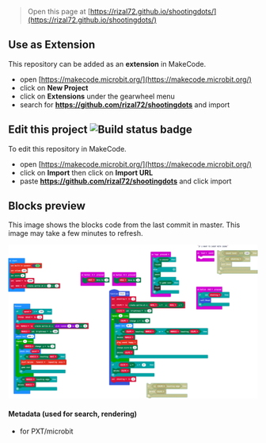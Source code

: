 
> Open this page at [https://rizal72.github.io/shootingdots/](https://rizal72.github.io/shootingdots/)

## Use as Extension

This repository can be added as an **extension** in MakeCode.

* open [https://makecode.microbit.org/](https://makecode.microbit.org/)
* click on **New Project**
* click on **Extensions** under the gearwheel menu
* search for **https://github.com/rizal72/shootingdots** and import

## Edit this project ![Build status badge](https://github.com/rizal72/shootingdots/workflows/MakeCode/badge.svg)

To edit this repository in MakeCode.

* open [https://makecode.microbit.org/](https://makecode.microbit.org/)
* click on **Import** then click on **Import URL**
* paste **https://github.com/rizal72/shootingdots** and click import

## Blocks preview

This image shows the blocks code from the last commit in master.
This image may take a few minutes to refresh.

![A rendered view of the blocks](https://github.com/rizal72/shootingdots/raw/master/.github/makecode/blocks.png)

#### Metadata (used for search, rendering)

* for PXT/microbit
<script src="https://makecode.com/gh-pages-embed.js"></script><script>makeCodeRender("{{ site.makecode.home_url }}", "{{ site.github.owner_name }}/{{ site.github.repository_name }}");</script>
